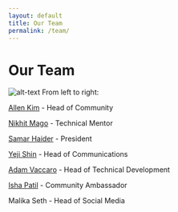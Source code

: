 ```yaml
---
layout: default
title: Our Team
permalink: /team/
---
```

# Our Team
![alt-text](/assets/img/grids_lt.jpeg "GRIDS leadership team")
From left to right:

[Allen Kim](https://www.linkedin.com/in/allenbkim) - Head of Community

[Nikhit Mago](https://www.linkedin.com/in/nikhitmago) - Technical Mentor

[Samar Haider](https://www.linkedin.com/in/samarhaider) - President

[Yeji Shin](https://www.linkedin.com/in/yejishin) - Head of Communications

[Adam Vaccaro](https://www.linkedin.com/in/advaccaro) - Head of Technical Development

[Isha Patil](https://www.linkedin.com/in/ishapatil07) - Community Ambassador

Malika Seth - Head of Social Media